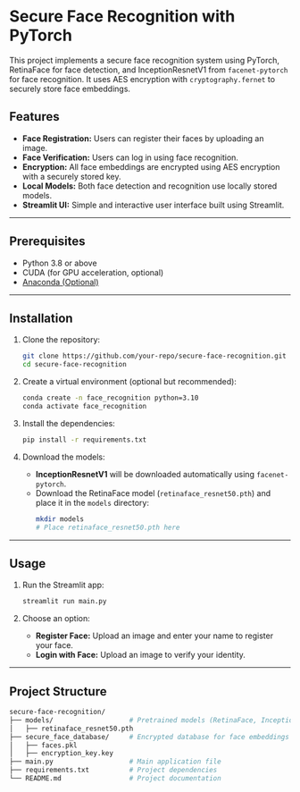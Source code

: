 # Secure Face Recognition with PyTorch

This project implements a secure face recognition system using PyTorch, RetinaFace for face detection, and InceptionResnetV1 from `facenet-pytorch` for face recognition. It uses AES encryption with `cryptography.fernet` to securely store face embeddings.

## Features
- **Face Registration:** Users can register their faces by uploading an image.
- **Face Verification:** Users can log in using face recognition.
- **Encryption:** All face embeddings are encrypted using AES encryption with a securely stored key.
- **Local Models:** Both face detection and recognition use locally stored models.
- **Streamlit UI:** Simple and interactive user interface built using Streamlit.

---

## Prerequisites

- Python 3.8 or above
- CUDA (for GPU acceleration, optional)
- [Anaconda (Optional)](https://www.anaconda.com/products/distribution)

---

## Installation

1. Clone the repository:
    ```bash
    git clone https://github.com/your-repo/secure-face-recognition.git
    cd secure-face-recognition
    ```

2. Create a virtual environment (optional but recommended):
    ```bash
    conda create -n face_recognition python=3.10
    conda activate face_recognition
    ```

3. Install the dependencies:
    ```bash
    pip install -r requirements.txt
    ```

4. Download the models:
    - **InceptionResnetV1** will be downloaded automatically using `facenet-pytorch`.
    - Download the RetinaFace model (`retinaface_resnet50.pth`) and place it in the `models` directory:
      ```bash
      mkdir models
      # Place retinaface_resnet50.pth here
      ```

---

## Usage

1. Run the Streamlit app:
    ```bash
    streamlit run main.py
    ```

2. Choose an option:
    - **Register Face:** Upload an image and enter your name to register your face.
    - **Login with Face:** Upload an image to verify your identity.

---

## Project Structure
```bash
secure-face-recognition/
├── models/                   # Pretrained models (RetinaFace, InceptionResnetV1)
│   ├── retinaface_resnet50.pth
├── secure_face_database/     # Encrypted database for face embeddings
│   ├── faces.pkl
│   ├── encryption_key.key
├── main.py                   # Main application file
├── requirements.txt          # Project dependencies
└── README.md                 # Project documentation
